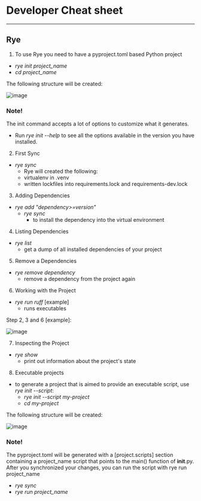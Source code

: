 # Developer Cheat sheet
______________________________________________

## Rye

1. To use Rye you need to have a pyproject.toml based Python project
  - *rye init project_name*
  - *cd project_name*

The following structure will be created:

![image](https://github.com/user-attachments/assets/8f2f5d76-0763-4832-9fd2-bb4bd1f587bf)

### Note!
The init command accepts a lot of options to customize what it generates.
  - Run  *rye init --help*  to see all the options available in the version you have installed.

2. First Sync
  - *rye sync*
    - Rye will created the following: 
    - virtualenv in .venv
    - written lockfiles into requirements.lock and requirements-dev.lock 

3. Adding Dependencies
  - *rye add "dependency>=version"*
    - *rye sync*
      - to install the dependency into the virtual environment

4. Listing Dependencies
  - *rye list*
    - get a dump of all installed dependencies of your project

5. Remove a Dependencies
  - *rye remove dependency*
    -  remove a dependency from the project again

6. Working with the Project
  - *rye run ruff* [example]
    - runs executables

Step 2, 3 and 6 [example]:

![image](https://github.com/user-attachments/assets/7b336945-c860-48c3-a359-dc5e6858a073)


7. Inspecting the Project
  - *rye show*
    - print out information about the project's state

  
8. Executable projects
  - to generate a project that is aimed to provide an executable script, use *rye init --script*:
    - *rye init --script my-project*
    - *cd my-project*
   
The following structure will be created:

![image](https://github.com/user-attachments/assets/219dbb6d-b868-4b5c-9bcb-d381aa6e524b)

### Note!
The pyproject.toml will be generated with a [project.scripts] section containing a project_name script that points to the main() function of __init__.py. 
After you synchronized your changes, you can run the script with rye run project_name
  - *rye sync*
  - *rye run project_name*
